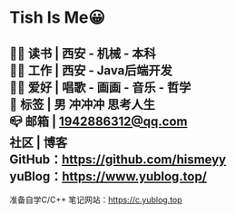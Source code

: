 # Tish Is Me😀
🧑‍🎓 读书 | 西安 - 机械 - 本科<br>
🧑‍💻 工作 | 西安 - Java后端开发<br>
🤟🏻 爱好 | 唱歌 - 画画 - 音乐 - 哲学<br>
📍 标签 | 男 冲冲冲 思考人生<br>
📪 邮箱 | 1942886312@qq.com<br>
社区 | 博客<br>
GitHub：https://github.com/hismeyy <br>
yuBlog：https://www.yublog.top/
----------------------------------------
准备自学C/C++
笔记网站：https://c.yublog.top